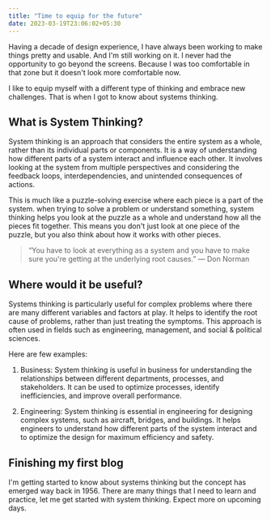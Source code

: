 ```yaml
---
title: "Time to equip for the future"
date: 2023-03-19T23:06:02+05:30
---
```


Having a decade of design experience, I have always been working to make things pretty and usable. And I'm still working on it. I never had the opportunity to go beyond the screens. Because I was too comfortable in that zone but it doesn't look more comfortable now.

I like to equip myself with a different type of thinking and embrace new challenges. That is when I got to know about systems thinking.

## What is System Thinking?

System thinking is an approach that considers the entire system as a  whole, rather than its individual parts or components. It is a way of understanding how different parts of a system interact and influence each other. It involves looking at the system from multiple perspectives and considering the feedback loops, interdependencies, and unintended consequences of actions.

This is much like a puzzle-solving exercise where each piece is a part of the system. when trying to solve a problem or understand something, system thinking  helps you look at the puzzle as a whole and understand how all the pieces fit together. This means you don't just look at one piece of the puzzle, but you also think about how it works with other pieces.

>“You have to look at everything as a system and you have to make sure you're getting at the underlying root causes.” — Don Norman

## Where would it be useful?

Systems thinking is particularly useful for complex problems where there are many different variables and factors at play. It helps to identify the root cause of problems, rather than just treating the symptoms. This approach is often used in fields such as engineering, management, and social & political sciences.

Here are few examples:
1. Business: System thinking is useful in business for understanding the relationships between different departments, processes, and stakeholders. It can be used to optimize processes, identify inefficiencies, and improve overall performance.

2. Engineering: System thinking is essential in engineering for designing complex systems, such as aircraft, bridges, and buildings. It helps engineers to understand how different parts of the system interact and to optimize the design for maximum efficiency and safety.

## Finishing my first blog
I'm getting started to know about systems thinking but the concept has emerged way back in 1956. There are many things that I need to learn and practice, let me get started with system thinking. Expect more on upcoming days.